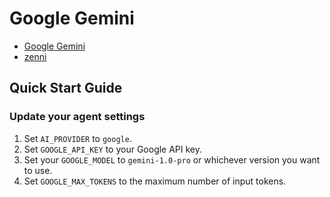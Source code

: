 # Google Gemini

- [Google Gemini](https://cloud.google.com/vertex-ai/generative-ai/docs/model-reference/gemini)
- [zenni](https://github.com/stevz58/zenni)

## Quick Start Guide

### Update your agent settings

1. Set `AI_PROVIDER` to `google`.
2. Set `GOOGLE_API_KEY` to your Google API key.
3. Set your `GOOGLE_MODEL` to `gemini-1.0-pro` or whichever version you want to use.
4. Set `GOOGLE_MAX_TOKENS` to the maximum number of input tokens.
